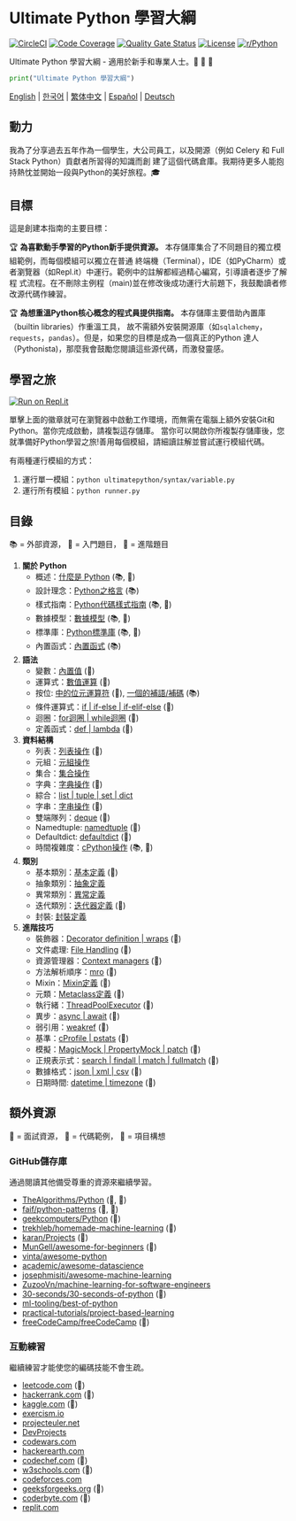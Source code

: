 # Ultimate Python 學習大綱

[![CircleCI](https://img.shields.io/circleci/build/github/huangsam/ultimate-python)](https://circleci.com/gh/huangsam/ultimate-python)
[![Code Coverage](https://img.shields.io/codecov/c/github/huangsam/ultimate-python)](https://codecov.io/gh/huangsam/ultimate-python)
[![Quality Gate Status](https://img.shields.io/sonar/quality_gate/huangsam_ultimate-python?server=https%3A%2F%2Fsonarcloud.io)](https://sonarcloud.io/dashboard?id=huangsam_ultimate-python)
[![License](https://img.shields.io/github/license/huangsam/ultimate-python)](https://github.com/huangsam/ultimate-python/blob/master/LICENSE)
[![r/Python](https://img.shields.io/reddit/subreddit-subscribers/Python)](https://www.reddit.com/r/Python/comments/inllmf/ultimate_python_study_guide/)

Ultimate Python 學習大綱 - 適用於新手和專業人士。:snake: :snake: :snake:

```python
print("Ultimate Python 學習大綱")
```

[English](README.md) |
[한국어](README.ko.md) |
[繁体中文](README.zh_tw.md) |
[Español](README.es.md) |
[Deutsch](README.de.md)

## 動力

我為了分享過去五年作為一個學生，大公司員工，以及開源（例如 Celery 和 Full Stack Python）貢獻者所習得的知識而創
建了這個代碼倉庫。我期待更多人能抱持熱忱並開始一段與Python的美好旅程。:mortar_board:

## 目標

這是創建本指南的主要目標：

:trophy: **為喜歡動手學習的Python新手提供資源。** 本存儲庫集合了不同題目的獨立模組範例，而每個模組可以獨立在普通
終端機（Terminal），IDE（如PyCharm）或者瀏覽器（如Repl.it）中運行。範例中的註解都經過精心編寫，引導讀者逐步了解程
式流程。在不刪除主例程（main)並在修改後成功運行大前題下，我鼓勵讀者修改源代碼作練習。

:trophy: **為想重溫Python核心概念的程式員提供指南。** 本存儲庫主要借助內置庫（builtin libraries）作重溫工具，
故不需額外安裝開源庫（如`sqlalchemy`，`requests`，`pandas`）。但是，如果您的目標是成為一個真正的Python
達人（Pythonista)，那麼我會鼓勵您閱讀這些源代碼，而激發靈感。

## 學習之旅

[![Run on Repl.it](https://repl.it/badge/github/huangsam/ultimate-python)](https://repl.it/github/huangsam/ultimate-python)

單擊上面的徽章就可在瀏覽器中啟動工作環境，而無需在電腦上額外安裝Git和Python。當你完成啟動，請複製這存儲庫。
當你可以開啟你所複製存儲庫後，您就準備好Python學習之旅!善用每個模組，請細讀註解並嘗試運行模組代碼。

有兩種運行模組的方式：

1. 運行單一模組：`python ultimatepython/syntax/variable.py`
2. 運行所有模組：`python runner.py`

## 目錄

:books: = 外部資源，
:cake: = 入門題目，
:exploding_head: = 進階題目

1. **關於 Python**
    - 概述：[什麼是 Python](https://github.com/trekhleb/learn-python/blob/master/src/getting_started/what_is_python.md) (:books:, :cake:)
    - 設計理念：[Python之格言](https://www.python.org/dev/peps/pep-0020/) (:books:)
    - 樣式指南：[Python代碼樣式指南](https://www.python.org/dev/peps/pep-0008/) (:books:, :exploding_head:)
    - 數據模型：[數據模型](https://docs.python.org/3/reference/datamodel.html) (:books:, :exploding_head:)
    - 標準庫：[Python標準庫](https://docs.python.org/3/library/) (:books:, :exploding_head:)
    - 內置函式：[內置函式](https://docs.python.org/3/library/functions.html) (:books:)
2. **語法**
    - 變數：[內置值](ultimatepython/syntax/variable.py) (:cake:)
    - 運算式：[數值運算](ultimatepython/syntax/expression.py) (:cake:)
    - 按位: [中的位元運算符](ultimatepython/syntax/bitwise.py) (:cake:), [一個的補語/補碼](https://www.geeksforgeeks.org/difference-between-1s-complement-representation-and-2s-complement-representation-technique/) (:books:)
    - 條件運算式：[if | if-else | if-elif-else](ultimatepython/syntax/conditional.py) (:cake:)
    - 迴圈：[for迴圈 | while迴圈](ultimatepython/syntax/loop.py) (:cake:)
    - 定義函式：[def | lambda](ultimatepython/syntax/function.py) (:cake:)
3. **資料結構**
    - 列表：[列表操作](ultimatepython/data_structures/list.py) (:cake:)
    - 元組：[元組操作](ultimatepython/data_structures/tuple.py)
    - 集合：[集合操作](ultimatepython/data_structures/set.py)
    - 字典：[字典操作](ultimatepython/data_structures/dict.py) (:cake:)
    - 綜合：[list | tuple | set | dict](ultimatepython/data_structures/comprehension.py)
    - 字串：[字串操作](ultimatepython/data_structures/string.py) (:cake:)
    - 雙端隊列：[deque](ultimatepython/data_structures/deque.py) (:exploding_head:)
    - Namedtuple: [namedtuple](ultimatepython/data_structures/namedtuple.py) (:exploding_head:)
    - Defaultdict: [defaultdict](ultimatepython/data_structures/defaultdict.py) (:exploding_head:)
    - 時間複雜度：[cPython操作](https://wiki.python.org/moin/TimeComplexity) (:books:, :exploding_head:)
4. **類別**
    - 基本類別：[基本定義](ultimatepython/classes/basic_class.py) (:cake:)
    - 抽象類別：[抽象定義](ultimatepython/classes/abstract_class.py)
    - 異常類別：[異常定義](ultimatepython/classes/exception_class.py)
    - 迭代類別：[迭代器定義](ultimatepython/classes/iterator_class.py) (:exploding_head:)
    - 封裝: [封裝定義](ultimatepython/classes/encapsulation.py)
5. **進階技巧**
    - 裝飾器：[Decorator definition | wraps](ultimatepython/advanced/decorator.py) (:exploding_head:)
    - 文件處理: [File Handling](ultimatepython/advanced/file_handling.py) (:exploding_head:)
    - 資源管理器：[Context managers](ultimatepython/advanced/context_manager.py) (:exploding_head:)
    - 方法解析順序：[mro](ultimatepython/advanced/mro.py) (:exploding_head:)
    - Mixin：[Mixin定義](ultimatepython/advanced/mixin.py) (:exploding_head:)
    - 元類：[Metaclass定義](ultimatepython/advanced/meta_class.py) (:exploding_head:)
    - 執行緒：[ThreadPoolExecutor](ultimatepython/advanced/thread.py) (:exploding_head:)
    - 異步：[async | await](ultimatepython/advanced/async.py) (:exploding_head:)
    - 弱引用：[weakref](ultimatepython/advanced/weak_ref.py) (:exploding_head:)
    - 基準：[cProfile | pstats](ultimatepython/advanced/benchmark.py) (:exploding_head:)
    - 模擬：[MagicMock | PropertyMock | patch](ultimatepython/advanced/mocking.py) (:exploding_head:)
    - 正規表示式：[search | findall | match | fullmatch](ultimatepython/advanced/regex.py) (:exploding_head:)
    - 數據格式：[json | xml | csv](ultimatepython/advanced/data_format.py) (:exploding_head:)
    - 日期時間: [datetime | timezone](ultimatepython/advanced/date_time.py) (:exploding_head:)

## 額外資源

:necktie: = 面試資源，
:test_tube: = 代碼範例，
:brain: = 項目構想

### GitHub儲存庫

通過閱讀其他備受尊重的資源來繼續學習。

- [TheAlgorithms/Python](https://github.com/TheAlgorithms/Python) (:necktie:, :test_tube:)
- [faif/python-patterns](https://github.com/faif/python-patterns) (:necktie:, :test_tube:)
- [geekcomputers/Python](https://github.com/geekcomputers/Python) (:test_tube:)
- [trekhleb/homemade-machine-learning](https://github.com/trekhleb/homemade-machine-learning) (:test_tube:)
- [karan/Projects](https://github.com/karan/Projects) (:brain:)
- [MunGell/awesome-for-beginners](https://github.com/MunGell/awesome-for-beginners) (:brain:)
- [vinta/awesome-python](https://github.com/vinta/awesome-python)
- [academic/awesome-datascience](https://github.com/academic/awesome-datascience)
- [josephmisiti/awesome-machine-learning](https://github.com/josephmisiti/awesome-machine-learning)
- [ZuzooVn/machine-learning-for-software-engineers](https://github.com/ZuzooVn/machine-learning-for-software-engineers)
- [30-seconds/30-seconds-of-python](https://github.com/30-seconds/30-seconds-of-python) (:test_tube:)
- [ml-tooling/best-of-python](https://github.com/ml-tooling/best-of-python)
- [practical-tutorials/project-based-learning](https://github.com/practical-tutorials/project-based-learning#python)
- [freeCodeCamp/freeCodeCamp](https://github.com/freeCodeCamp/freeCodeCamp) (:necktie:)
  
### 互動練習

繼續練習才能使您的編碼技能不會生疏。

- [leetcode.com](https://leetcode.com/) (:necktie:)
- [hackerrank.com](https://www.hackerrank.com/) (:necktie:)
- [kaggle.com](https://www.kaggle.com/) (:brain:)
- [exercism.io](https://exercism.io/)
- [projecteuler.net](https://projecteuler.net/)
- [DevProjects](https://www.codementor.io/projects/python)
- [codewars.com](https://www.codewars.com/)
- [hackerearth.com](https://www.hackerearth.com/)
- [codechef.com](https://www.codechef.com/) (:necktie:)
- [w3schools.com](https://www.w3schools.com/python/) (:brain:)
- [codeforces.com](https://codeforces.com/)
- [geeksforgeeks.org](https://www.geeksforgeeks.org/) (:necktie:)
- [coderbyte.com](https://www.coderbyte.com/) (:necktie:)
- [replit.com](https://replit.com/)
